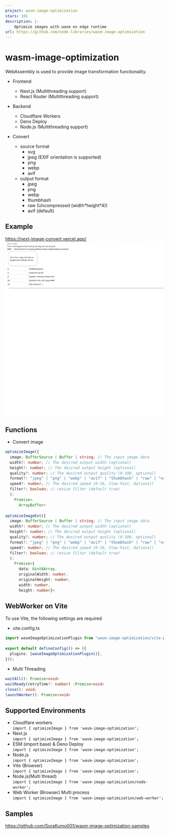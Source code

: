 ```yaml
---
project: wasm-image-optimization
stars: 101
description: |-
    Optimize images with wasm on edge runtime
url: https://github.com/node-libraries/wasm-image-optimization
---
```


# wasm-image-optimization

WebAssembly is used to provide image transformation functionality.

- Frontend
  - Next.js (Multithreading support)
  - React Router (Multithreading support)

- Backend
  - Cloudflare Workers
  - Deno Deploy
  - Node.js (Multithreading support)

- Convert
  - source format
    - svg
    - jpeg (EXIF orientation is supported)
    - png
    - webp
    - avif
  - output format
    - jpeg
    - png
    - webp
    - thumbhash
    - raw (Uncompressed (width\*height\*4))
    - avif (default)

## Example

https://next-image-convert.vercel.app/  
![](https://raw.githubusercontent.com/node-libraries/wasm-image-optimization/refs/heads/master/doc/image.webp)

## Functions

- Convert image

```ts
optimizeImage({
  image: BufferSource | Buffer | string; // The input image data
  width?: number; // The desired output width (optional)
  height?: number; // The desired output height (optional)
  quality?: number; // The desired output quality (0-100, optional)
  format?: "jpeg" | "png" | "webp" | "avif" | "thumbhash" | "raw" | "none"; // The desired output format (optional)
  speed?: number; // The desired speed (0-10, Slow-Fast, Optional)
  filter?: boolean; // resize filter (default true)
  ):
    Promise<
      ArrayBuffer>

optimizeImageExt({
  image: BufferSource | Buffer | string; // The input image data
  width?: number; // The desired output width (optional)
  height?: number; // The desired output height (optional)
  quality?: number; // The desired output quality (0-100, optional)
  format?: "jpeg" | "png" | "webp" | "avif" | "thumbhash" | "raw" | "none"; // The desired output format (optional)
  speed?: number; // The desired speed (0-10, Slow-Fast, Optional)
  filter?: boolean; // resize filter (default true)
  ):
    Promise<{
      data: Uint8Array,
      originalWidth: number,
      originalHeight: number,
      width: number,
      height: number}>

```

## WebWorker on Vite

To use Vite, the following settings are required

- vite.config.ts

```ts
import wasmImageOptimizationPlugin from "wasm-image-optimization/vite-plugin";

export default defineConfig(() => ({
  plugins: [wasmImageOptimizationPlugin()],
}));
```

- Multi Threading

```ts
waitAll(): Promise<void>
waitReady(retryTime?: number) :Promise<void>
close(): void;
launchWorker(): Promise<void>
```

## Supported Environments

- Cloudflare workers  
  `import { optimizeImage } from 'wasm-image-optimization';`
- Next.js  
  `import { optimizeImage } from 'wasm-image-optimization';`
- ESM (import base) & Deno Deploy  
  `import { optimizeImage } from 'wasm-image-optimization';`
- Node.js  
  `import { optimizeImage } from 'wasm-image-optimization';`
- Vite (Browser)  
  `import { optimizeImage } from 'wasm-image-optimization';`
- Node.js(Multi thread)  
  `import { optimizeImage } from 'wasm-image-optimization/node-worker';`
- Web Worker (Browser) Multi process  
  `import { optimizeImage } from 'wasm-image-optimization/web-worker';`

## Samples

https://github.com/SoraKumo001/wasm-image-optimization-samples

